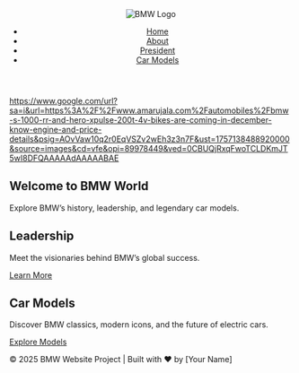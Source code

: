 <!DOCTYPE html>
<html lang="en">
<head>
  <meta charset="UTF-8">
  <meta name="viewport" content="width=device-width, initial-scale=1.0">
  <title>BMW Car Models</title>
  <link rel="stylesheet" href="css/style.css">
</head>
<body>
  <!-- Header -->
  <header>
    <img src="https://www.google.com/url?sa=i&url=https%3A%2F%2Fwww.starkinsider.com%2F2020%2F03%2Fnew-bmw-logo-stays-true-to-todays-design-language.html&psig=AOvVaw1mMti1rzU-JO7n8WD8Cojj&ust=1757137979574000&source=images&cd=vfe&opi=89978449&ved=0CBUQjRxqFwoTCKDnoZn3wI8DFQAAAAAdAAAAABAK" alt="BMW Logo" class="logo">
    <nav>
      <ul>
        <li><a href="index.html">Home</a></li>
        <li><a href="about.html">About</a></li>
        <li><a href="leadership/president.html">President</a></li>
        <li><a href="models/classics.html">Car Models</a></li>
      </ul>
    </nav>
  </header>

  <https://www.google.com/url?sa=i&url=https%3A%2F%2Fwww.amarujala.com%2Fautomobiles%2Fbmw-s-1000-rr-and-hero-xpulse-200t-4v-bikes-are-coming-in-december-know-engine-and-price-details&psig=AOvVaw10q2r0EqVSZv2wEh3z3n7F&ust=1757138488920000&source=images&cd=vfe&opi=89978449&ved=0CBUQjRxqFwoTCLDKmJT5wI8DFQAAAAAdAAAAABAE>
  <section class="hero">
    <h1>Welcome to BMW World</h1>
    <p>Explore BMW’s history, leadership, and legendary car models.</p>
  </section>

  <!-- Sections -->
  <section class="content">
    <h2>Leadership</h2>
    <p>Meet the visionaries behind BMW’s global success.</p>
    <a href="leadership/ceo.html" class="btn">Learn More</a>
  </section>

  <section class="content">
    <h2>Car Models</h2>
    <p>Discover BMW classics, modern icons, and the future of electric cars.</p>
    <a href="models/modern.html" class="btn">Explore Models</a>
  </section>

  <!-- Footer -->
  <footer>
    <p>© 2025 BMW Website Project | Built with ❤️ by [Your Name]</p>
  </footer>
</body>
</html>
